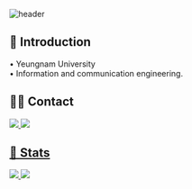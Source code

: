 ![header](https://capsule-render.vercel.app/api?type=waving&color=gradient&height=300&section=header&text=I'm%20Gwanu.&fontSize=80)

## 👋 Introduction
• Yeungnam University<br />
• Information and communication engineering.

## 🧑‍💻 Contact
<a href="https://www.instagram.com/seg.decoder?igsh=MXZxc2QxZ21qMnUzYw=="> <img src="https://img.shields.io/badge/Instagram-E4405F?style=for-the-badge&logo=Instagram&logoColor=white&link=https://www.instagram.com/seg.decoder?igsh=MXZxc2QxZ21qMnUzYw==">
<a href=mailto:seg.decoder@gmail.com> <img src="https://img.shields.io/badge/Gmail-EA4335?style=for-the-badge&logo=Gmail&logoColor=white&link=mailto:seg.decoder@gmail.com">

## 🏅 Stats
<img src="https://github-readme-stats.vercel.app/api?username=Gwanu&bg_color=60,ff8585,c061ff&title_color=000000&text_color=000000"
         /> <img src="https://github-readme-stats.vercel.app/api/top-langs/?username=Gwanu&layout=compact&bg_color=60,ff8585,c061ff&title_color=000000&text_color=000000"/>
